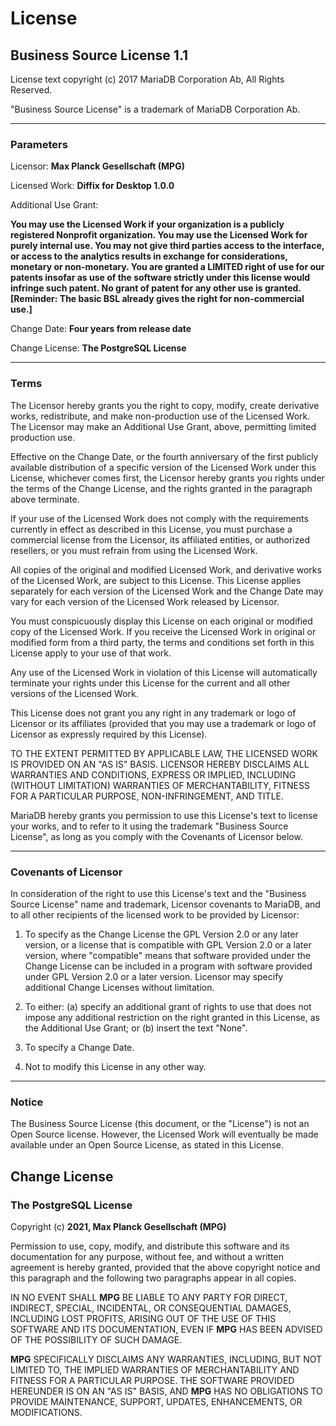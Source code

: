 # License

## Business Source License 1.1

License text copyright (c) 2017 MariaDB Corporation Ab, All Rights Reserved.

"Business Source License" is a trademark of MariaDB Corporation Ab.

-----------------------------------------------------------------------------

### Parameters

Licensor:             __Max Planck Gesellschaft (MPG)__

Licensed Work:        __Diffix for Desktop 1.0.0__

Additional Use Grant:

  __You may use the Licensed Work if your organization is a publicly registered Nonprofit organization.
  You may use the Licensed Work for purely internal use. You may not give third parties access to the
  interface, or access to the analytics results in exchange for considerations, monetary or non-monetary.
  You are granted a LIMITED right of use for our patents insofar as use of the software strictly under this
  license would infringe such patent. No grant of patent for any other use is granted.
  [Reminder: The basic BSL already gives the right for non-commercial use.]__

Change Date:          __Four years from release date__

Change License:       __The PostgreSQL License__

-----------------------------------------------------------------------------

### Terms

The Licensor hereby grants you the right to copy, modify, create derivative
works, redistribute, and make non-production use of the Licensed Work. The
Licensor may make an Additional Use Grant, above, permitting limited
production use.

Effective on the Change Date, or the fourth anniversary of the first publicly
available distribution of a specific version of the Licensed Work under this
License, whichever comes first, the Licensor hereby grants you rights under
the terms of the Change License, and the rights granted in the paragraph
above terminate.

If your use of the Licensed Work does not comply with the requirements
currently in effect as described in this License, you must purchase a
commercial license from the Licensor, its affiliated entities, or authorized
resellers, or you must refrain from using the Licensed Work.

All copies of the original and modified Licensed Work, and derivative works
of the Licensed Work, are subject to this License. This License applies
separately for each version of the Licensed Work and the Change Date may vary
for each version of the Licensed Work released by Licensor.

You must conspicuously display this License on each original or modified copy
of the Licensed Work. If you receive the Licensed Work in original or
modified form from a third party, the terms and conditions set forth in this
License apply to your use of that work.

Any use of the Licensed Work in violation of this License will automatically
terminate your rights under this License for the current and all other
versions of the Licensed Work.

This License does not grant you any right in any trademark or logo of
Licensor or its affiliates (provided that you may use a trademark or logo of
Licensor as expressly required by this License).

TO THE EXTENT PERMITTED BY APPLICABLE LAW, THE LICENSED WORK IS PROVIDED ON
AN "AS IS" BASIS. LICENSOR HEREBY DISCLAIMS ALL WARRANTIES AND CONDITIONS,
EXPRESS OR IMPLIED, INCLUDING (WITHOUT LIMITATION) WARRANTIES OF
MERCHANTABILITY, FITNESS FOR A PARTICULAR PURPOSE, NON-INFRINGEMENT, AND
TITLE.

MariaDB hereby grants you permission to use this License's text to license
your works, and to refer to it using the trademark "Business Source License",
as long as you comply with the Covenants of Licensor below.

-----------------------------------------------------------------------------

### Covenants of Licensor

In consideration of the right to use this License's text and the "Business
Source License" name and trademark, Licensor covenants to MariaDB, and to all
other recipients of the licensed work to be provided by Licensor:

1. To specify as the Change License the GPL Version 2.0 or any later version,
   or a license that is compatible with GPL Version 2.0 or a later version,
   where "compatible" means that software provided under the Change License can
   be included in a program with software provided under GPL Version 2.0 or a
   later version. Licensor may specify additional Change Licenses without
   limitation.

2. To either: (a) specify an additional grant of rights to use that does not
   impose any additional restriction on the right granted in this License, as
   the Additional Use Grant; or (b) insert the text "None".

3. To specify a Change Date.

4. Not to modify this License in any other way.

-----------------------------------------------------------------------------

### Notice

The Business Source License (this document, or the "License") is not an Open
Source license. However, the Licensed Work will eventually be made available
under an Open Source License, as stated in this License.


## Change License

### The PostgreSQL License

Copyright (c) __2021, Max Planck Gesellschaft (MPG)__

Permission to use, copy, modify, and distribute this software and its documentation for any purpose, without fee, and
without a written agreement is hereby granted, provided that the above copyright notice and this paragraph and the
following two paragraphs appear in all copies.

IN NO EVENT SHALL __MPG__ BE LIABLE TO ANY PARTY FOR DIRECT, INDIRECT, SPECIAL, INCIDENTAL, OR CONSEQUENTIAL DAMAGES,
INCLUDING LOST PROFITS, ARISING OUT OF THE USE OF THIS SOFTWARE AND ITS DOCUMENTATION, EVEN IF __MPG__ HAS BEEN ADVISED
OF THE POSSIBILITY OF SUCH DAMAGE.

__MPG__ SPECIFICALLY DISCLAIMS ANY WARRANTIES, INCLUDING, BUT NOT LIMITED TO, THE IMPLIED WARRANTIES OF MERCHANTABILITY
AND FITNESS FOR A PARTICULAR PURPOSE. THE SOFTWARE PROVIDED HEREUNDER IS ON AN "AS IS" BASIS, AND __MPG__ HAS NO
OBLIGATIONS TO PROVIDE MAINTENANCE, SUPPORT, UPDATES, ENHANCEMENTS, OR MODIFICATIONS.
